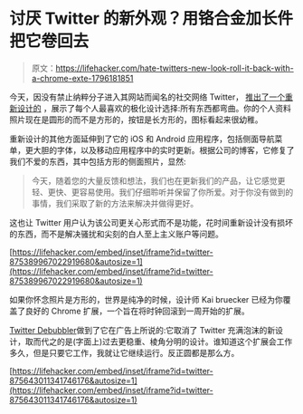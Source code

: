 # 讨厌 Twitter 的新外观？用铬合金加长件把它卷回去

> 原文：<https://lifehacker.com/hate-twitters-new-look-roll-it-back-with-a-chrome-exte-1796181851>

今天，因没有禁止纳粹分子进入其网站而闻名的社交网络 Twitter， [推出了一个重新设计的](https://blog.twitter.com/official/en_us/topics/product/2017/Check-out-our-new-look.html) ，展示了每个人最喜欢的极化设计选择:所有东西都弯曲。你的个人资料照片现在是圆形的而不是方形的，按钮是长方形的，图标看起来很幼稚。



重新设计的其他方面延伸到了它的 iOS 和 Android 应用程序，包括侧面导航菜单，更大胆的字体，以及移动应用程序中的实时更新。根据公司的博客，它修复了我们不爱的东西，其中包括方形的侧面照片，显然:

> 今天，随着您的大量反馈和想法，我们也在更新我们的产品，让它感觉更轻、更快、更容易使用。我们仔细聆听并保留了你所爱。对于你没有做到的事情，我们采取了新的方法来解决并做得更好。

这也让 Twitter 用户认为该公司更关心形式而不是功能，花时间重新设计没有损坏的东西，而不是解决骚扰和尖刻的白人至上主义账户等问题。

 [https://lifehacker.com/embed/inset/iframe?id=twitter-875389967022919680&autosize=1](https://lifehacker.com/embed/inset/iframe?id=twitter-875389967022919680&autosize=1) 

如果你怀念照片是方形的，世界是纯净的时候，设计师 Kai bruecker 已经为你覆盖了良好的 Chrome 扩展，一个旨在将时钟回滚到一周开始的扩展。

[Twitter Debubbler](https://www.producthunt.com/posts/new-twitter-apps)做到了它在广告上所说的:它取消了 Twitter 充满泡沫的新设计，取而代之的是(字面上)过去更稳重、棱角分明的设计。谁知道这个扩展会工作多久，但是只要它工作，我就让它继续运行。反正圆都是那么方。

 [https://lifehacker.com/embed/inset/iframe?id=twitter-875643011341746176&autosize=1](https://lifehacker.com/embed/inset/iframe?id=twitter-875643011341746176&autosize=1)